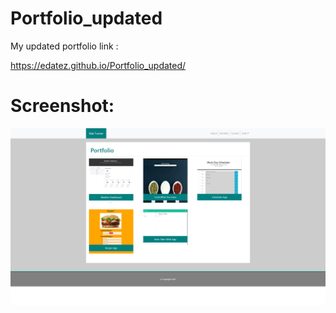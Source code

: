 # Portfolio_updated

My updated portfolio link :

https://edatez.github.io/Portfolio_updated/



# Screenshot: 
![Portfolio page screenshot](./Assets/Images/screenshot_portfolio.png)
